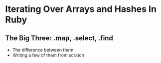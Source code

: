 # Iterating Over Arrays and Hashes In Ruby

## The Big Three: .map, .select, .find

- The difference between them
- Writing a few of them from scratch
